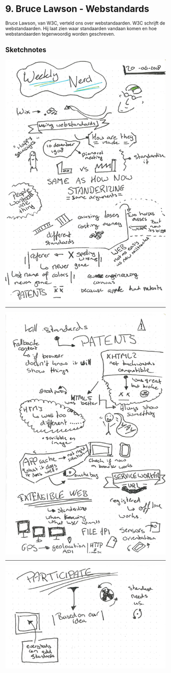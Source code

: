 # 9. Bruce Lawson - Webstandards

Bruce Lawson, van W3C, verteld ons over webstandaarden. W3C schrijft de webstandaarden. Hij laat zien waar standaarden vandaan komen en hoe webstandaarden tegenwoordig worden geschreven.

## Sketchnotes

![Screenshot van sketchnotes](images/9_Webstandards-1.png)

---

![Screenshot van sketchnotes](images/9_Webstandards-2.png)

---

![Screenshot van sketchnotes](images/9_Webstandards-3.png)